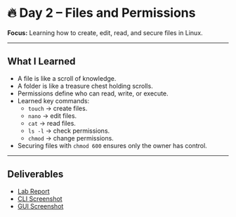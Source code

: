 # 🔥 Day 2 – Files and Permissions

**Focus:** Learning how to create, edit, read, and secure files in Linux.  

---

## What I Learned
- A file is like a scroll of knowledge.  
- A folder is like a treasure chest holding scrolls.  
- Permissions define who can read, write, or execute.  
- Learned key commands:  
  - `touch` → create files.  
  - `nano` → edit files.  
  - `cat` → read files.  
  - `ls -l` → check permissions.  
  - `chmod` → change permissions.  
- Securing files with `chmod 600` ensures only the owner has control.  

---

## Deliverables
- [Lab Report](lab-report.md)  
- [CLI Screenshot](images/CLI.png)  
- [GUI Screenshot](images/GUI.png)  
